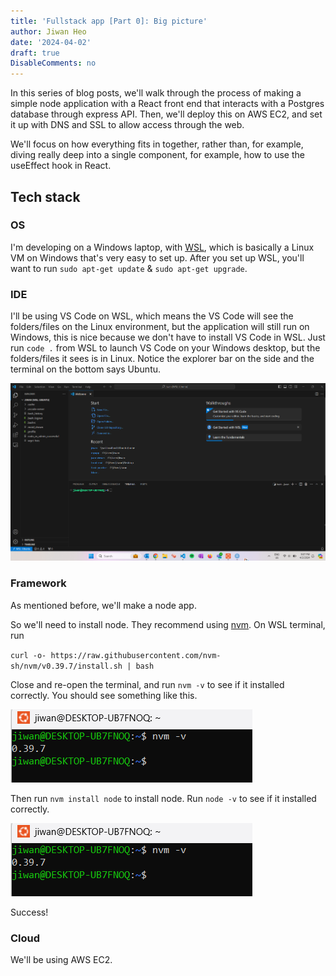 ```yaml
---
title: 'Fullstack app [Part 0]: Big picture'
author: Jiwan Heo
date: '2024-04-02'
draft: true
DisableComments: no
---
```


In this series of blog posts, we'll walk through the process of making a simple
node application with a React front end that interacts with a Postgres database
through express API. Then, we'll deploy this on AWS EC2, and set it up
with DNS and SSL to allow access through the web.

We'll focus on how everything fits in together, rather than, for example, diving
really deep into a single component, for example, how to use the useEffect hook
in React.

## Tech stack

### OS

I'm developing on a Windows laptop, with [WSL](https://ubuntu.com/desktop/wsl),
which is basically a Linux VM on Windows that's very easy to set up. After you 
set up WSL, you'll want to run `sudo apt-get update` & `sudo apt-get upgrade`.

### IDE

I'll be using VS Code on WSL, which means the VS Code will see the folders/files
on the Linux environment, but the application will still run on Windows, this is
nice because we don't have to install VS Code in WSL. Just run `code .` from WSL to launch VS Code on your Windows desktop, but the 
folders/files it sees is in Linux. Notice the explorer bar on the side and the terminal on the bottom says Ubuntu.

![](WSL-VSCode.png)

### Framework

As mentioned before, we'll make a node app.

So we'll need to install node. They recommend using 
[nvm](https://github.com/nvm-sh/nvm). On WSL terminal, run

`curl -o- https://raw.githubusercontent.com/nvm-sh/nvm/v0.39.7/install.sh | bash`

Close and re-open the terminal, and run `nvm -v` to see if it installed 
correctly. You should see something like this.

![](nvm-version.png)

Then run `nvm install node` to install node. Run `node -v` to see if it 
installed correctly.

![](nvm-version.png)

Success!

### Cloud 

We'll be using AWS EC2.


